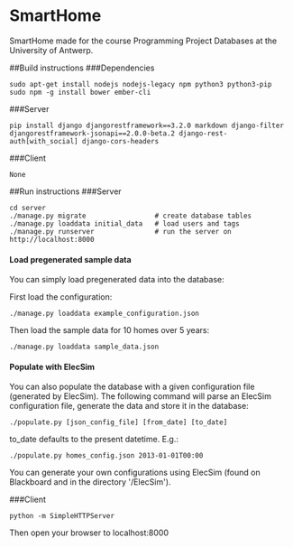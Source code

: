 # SmartHome
SmartHome made for the course Programming Project Databases at the University of Antwerp.

##Build instructions
###Dependencies

    sudo apt-get install nodejs nodejs-legacy npm python3 python3-pip
    sudo npm -g install bower ember-cli

###Server

    pip install django djangorestframework==3.2.0 markdown django-filter djangorestframework-jsonapi==2.0.0-beta.2 django-rest-auth[with_social] django-cors-headers

###Client

    None

##Run instructions
###Server

    cd server
    ./manage.py migrate                 # create database tables
    ./manage.py loaddata initial_data   # load users and tags
    ./manage.py runserver               # run the server on http://localhost:8000

#### Load pregenerated sample data
You can simply load pregenerated data into the database:

First load the configuration:

    ./manage.py loaddata example_configuration.json

Then load the sample data for 10 homes over 5 years:

    ./manage.py loaddata sample_data.json

#### Populate with ElecSim
You can also populate the database with a given configuration file (generated by ElecSim).
The following command will parse an ElecSim configuration file, generate the data and store it in the database:

    ./populate.py [json_config_file] [from_date] [to_date]

to_date defaults to the present datetime.
E.g.:

    ./populate.py homes_config.json 2013-01-01T00:00

You can generate your own configurations using ElecSim (found on Blackboard and in the directory '/ElecSim').

###Client

    python -m SimpleHTTPServer

Then open your browser to localhost:8000

